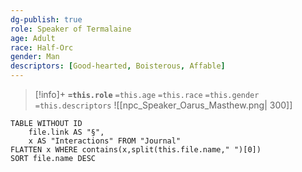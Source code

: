 ```yaml
---
dg-publish: true
role: Speaker of Termalaine
age: Adult
race: Half-Orc
gender: Man
descriptors: [Good-hearted, Boisterous, Affable]
---
```


> [!info]+
> **`=this.role`**
> `=this.age` `=this.race` `=this.gender`
> `=this.descriptors`
> ![[npc_Speaker_Oarus_Masthew.png| 300]]


```dataview
TABLE WITHOUT ID
	file.link AS "§", 
	x AS "Interactions" FROM "Journal"
FLATTEN x WHERE contains(x,split(this.file.name," ")[0])
SORT file.name DESC
```
